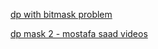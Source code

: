
[dp with bitmask problem](https://vjudge.net/problem/TopCoder-8538)

[dp mask 2 - mostafa saad videos](https://www.youtube.com/watch?v=AIjk-KVgjQo&list=PLPt2dINI2MIattDutu7IOAMlUuLeN8k2p&index=11&ab_channel=ArabicCompetitiveProgramming)
